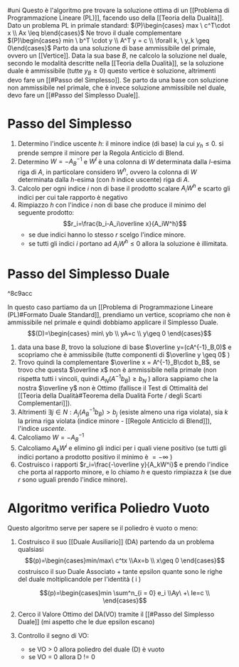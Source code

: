 #uni 
Questo è l'algoritmo pre trovare la soluzione ottima di un [[Problema di Programmazione Lineare (PL)]], facendo uso della [[Teoria della Dualità]].
Dato un problema PL in primale standard: $(P)\begin{cases} max \  c^T\cdot x \\ Ax \leq b\end{cases}$
Ne trovo il duale complementare $(P)\begin{cases} min \ b^T \cdot y \\ A^T y = c \\ \forall k, \ y_k \geq 0\end{cases}$ 
Parto da una soluzione di base ammissibile del primale, ovvero un [[Vertice]].
Data la sua base $B$, ne calcolo la soluzione nel duale, secondo le modalità descritte nella [[Teoria della Dualità]], se la soluzione duale è ammissibile (tutte $y_B \geq 0$) questo vertice è soluzione, altrimenti devo fare un [[#Passo del Simplesso]].
Se parto da una base con soluzione non ammissibile nel primale, che è invece soluzione ammissibile nel duale, devo fare un [[#Passo del Simplesso Duale]].
# Passo del Simplesso
1. Determino l'indice uscente $h$: il minore indice (di base) la cui $y_h \leq 0$.
   si prende sempre il minore per la Regola Anticiclo di Blend.
2. Determino $W=-A_B^{-1}$ e $W^l$ è una colonna di $W$ determinata dalla $l$-esima riga di $A$, in particolare considero $W^h$, ovvero la colonna di $W$ determinata dalla $h$-esima (con $h$ indice uscente) riga di $A$.
3. Calcolo per ogni indice $i$ non di base il prodotto scalare $A_iW^h$ e scarto gli indici per cui tale rapporto è negativo
4. Rimpiazzo $h$ con l'indice $i$ non di base che produce il minimo del seguente prodotto: $$r_i=\frac{b_i-A_i\overline x}{A_iW^h}$$
   - se due indici hanno lo stesso $r$ scelgo l'indice minore.
   - se tutti gli indici $i$ portano ad $A_iW^h \leq 0$ allora la soluzione è illimitata.
# Passo del Simplesso Duale

^8c9acc

In questo caso partiamo da un [[Problema di Programmazione Lineare (PL)#Formato Duale Standard]], prendiamo un vertice, scopriamo che non è ammissibile nel primale e quindi dobbiamo applicare il Simplesso Duale.
$$(D)=\begin{cases} min\ yb \\ yA=c \\ y\geq 0 \end{cases}$$
1. data una base $B$, trovo la soluzione di base $\overline y=(cA^{-1}_B,0)$ e scopriamo che è ammissibile (tutte componenti di $\overline y \geq 0$ )
2. Trovo quindi la complementare $\overline x = A^{-1}_B\cdot b_B$, se trovo che questa $\overline x$ non è ammissibile nella primale (non rispetta tutti i vincoli, quindi $A_N(A^{-1}b_B)\geq b_N$ ) allora sappiamo che la nostra $\overline y$ non è Ottimo (fallisce il Test di Ottimalità del [[Teoria della Dualità#Teorema della Dualità Forte / degli Scarti Complementari]]).
3. Altrimenti $\exists j \in N : A_j(A^{-1}_Bb_B) > b_j$ (esiste almeno una riga violata), sia $k$ la prima riga violata (indice minore - [[Regole Anticiclo di Blend]]), l'indice _uscente_.
4. Calcoliamo $W=-A^{-1}_B$ 
5. Calcoliamo $A_kW^i$ e elimino gli indici per i quali viene positivo (se tutti gli indici portano a prodotto positivo il minimo è $=-\infty$ )
6. Costruisco i rapporti $r_i=\frac{-\overline y}{A_kW^i}$ e prendo l'indice che porta al rapporto minore, e lo chiamo $h$ e questo rimpiazza $k$ (se due $r$ sono uguali prendo l'indice minore).
# Algoritmo verifica Poliedro Vuoto
Questo algoritmo serve per sapere se il poliedro è vuoto o meno:
1. Costruisco il suo [[Duale Ausiliario]] (DA)
	partendo da un problema qualsiasi 
	   $$(p)=\begin{cases}min/max\ c^tx \\Ax=b \\ x\geq 0 \end{cases}$$
	costruisco il suo Duale Associato + tante epsilon quante sono le righe del duale moltiplicandole per l'identità ( i )
	
	$$(p)=\begin{cases}min \sum^n_{i = 0} e_i \\Ay\ +\ Ie=c \\ \end{cases}$$
   
2. Cerco il Valore Ottimo del DA(VO) tramite il [[#Passo del Simplesso Duale]] (mi aspetto che le due epsilon escano)
3. Controllo il segno di VO:
   - se VO > 0 allora poliedro del duale (D) è vuoto
   - se VO = 0 allora D != 0
